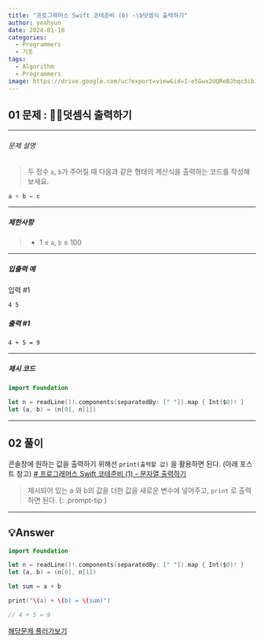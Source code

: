 ```yaml
---
title: "프로그래머스 Swift 코테준비 (6) -\b덧셈식 출력하기"
author: yeahyun
date: 2024-01-10
categories:
  - Programmers
  - 기초
tags:
  - Algorithm
  - Programmers
image: https://drive.google.com/uc?export=view&id=1-e5Gwx2UQReBJhqc3ib1BvoYmKuCatQB
---
```

## 01 문제 : 덧셈식 출력하기

---
###### 문제 설명

>두 정수 `a`, `b`가 주어질 때 다음과 같은 형태의 계산식을 출력하는 코드를 작성해 보세요.

```swift
a + b = c
```
- ---
##### 제한사항
>- 1 ≤ `a`, `b` ≤ 100

---

##### 입출력 예

입력 #1
```
4 5
```

##### 출력 #1
```
4 + 5 = 9
```
---

##### 제시 코드

```swift
import Foundation

let n = readLine()!.components(separatedBy: [" "]).map { Int($0)! }
let (a, b) = (n[0], n[1])

```



---

## 02 풀이

콘솔창에 원하는 값을 출력하기 위해선 `print(출력할 값)` 을 활용하면 된다.
(아래 포스트 참고)
[# 프로그래머스 Swift 코테준비 (1) - 문자열 출력하기](https://yeahyunkim.github.io/posts/%ED%94%84%EB%A1%9C%EA%B7%B8%EB%9E%98%EB%A8%B8%EC%8A%A4-Swift-%EC%BD%94%ED%85%8C%EC%A4%80%EB%B9%84-(1)/)




>제시되어 있는 a 와 b의 값을 더한 값을 새로운 변수에 넣어주고, `print` 로 출력하면 된다.
{: .prompt-tip }


---

## 💡Answer

```swift
import Foundation

let n = readLine()!.components(separatedBy: [" "]).map { Int($0)! }
let (a, b) = (n[0], n[1])

let sum = a + b

print("\(a) + \(b) = \(sum)")

// 4 + 5 = 9
```


[해당문제 풀러가보기](https://school.programmers.co.kr/learn/courses/30/lessons/181947)


